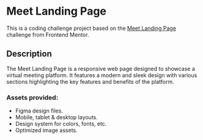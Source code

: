 # Meet Landing Page

This is a coding challenge project based on the [Meet Landing Page](https://www.frontendmentor.io/challenges/meet-landing-page-rbTDS6OUR) challenge from Frontend Mentor.

## Description

The Meet Landing Page is a responsive web page designed to showcase a virtual meeting platform. It features a modern and sleek design with various sections highlighting the key features and benefits of the platform.

### Assets provided:

- Figma design files.
- Mobile, tablet & desktop layouts.
- Design system for colors, fonts, etc.
- Optimized image assets.
